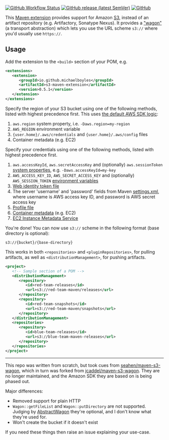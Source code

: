 [![GitHub Workflow Status](https://img.shields.io/github/actions/workflow/status/michaelboyles/s3-maven-extension/build.yml?branch=develop)](https://github.com/michaelboyles/s3-maven-extension/actions)
[![GitHub release (latest SemVer)](https://img.shields.io/github/v/release/michaelboyles/s3-maven-extension?sort=semver)](https://github.com/michaelboyles/s3-maven-extension/releases)
[![GitHub](https://img.shields.io/github/license/michaelboyles/s3-maven-extension)](https://github.com/michaelboyles/s3-maven-extension/blob/develop/LICENSE)

This [Maven extension](https://maven.apache.org/guides/mini/guide-using-extensions.html) provides support for
Amazon [S3](https://aws.amazon.com/s3/), instead of an artifact repository (e.g. Artifactory, Sonatype Nexus). It provides
a ["wagon"](https://maven.apache.org/wagon/) (a transport abstraction) which lets you use the URL scheme `s3://` where
you'd usually use `https://`.

## Usage

Add the extension to the `<build>` section of your POM, e.g.

```xml
<extensions>
   <extension>
      <groupId>io.github.michaelboyles</groupId>
      <artifactId>s3-maven-extension</artifactId>
      <version>0.5.1</version>
   </extension>
</extensions>
```

Specify the region of your S3 bucket using one of the following methods, listed with highest precedence first. This uses
[the default AWS SDK logic](https://sdk.amazonaws.com/java/api/2.25.67/software/amazon/awssdk/regions/providers/DefaultAwsRegionProviderChain.html):

1. `aws.region` system property, i.e. `-Daws.region=my-region`
2. `AWS_REGION` environment variable
3. `{user.home}/.aws/credentials` and `{user.home}/.aws/config` files
4. Container metadata (e.g. EC2)

Specify your credentials using one of the following methods, listed with highest precedence first.

1. `aws.accessKeyId`, `aws.secretAccessKey` and (optionally) `aws.sessionToken` [system properties](https://sdk.amazonaws.com/java/api/latest/software/amazon/awssdk/auth/credentials/SystemPropertyCredentialsProvider.html),
   e.g. `-Daws.accessKeyId=my-key`
2. `AWS_ACCESS_KEY_ID`, `AWS_SECRET_ACCESS_KEY` and (optionally) `AWS_SESSION_TOKEN` [environment variables](https://sdk.amazonaws.com/java/api/2.25.67/software/amazon/awssdk/auth/credentials/EnvironmentVariableCredentialsProvider.html) 
3. [Web identity token file](https://sdk.amazonaws.com/java/api/2.25.67/software/amazon/awssdk/auth/credentials/WebIdentityTokenFileCredentialsProvider.html)
4. The server 'username' and 'password' fields from Maven [settings.xml](https://maven.apache.org/settings.html#servers), where username is AWS access key ID, and password is
   AWS secret access key
5. [Profile file](https://sdk.amazonaws.com/java/api/2.25.67/software/amazon/awssdk/auth/credentials/ProfileCredentialsProvider.html)
6. [Container metadata](https://sdk.amazonaws.com/java/api/2.25.67/software/amazon/awssdk/auth/credentials/ContainerCredentialsProvider.html) (e.g. EC2)
7. [EC2 Instance Metadata Service](https://sdk.amazonaws.com/java/api/latest/software/amazon/awssdk/auth/credentials/InstanceProfileCredentialsProvider.html)

You're done! You can now use `s3://` scheme in the following format (base directory is optional):

```text
s3://{bucket}/{base-directory}
```

This works in both `<repositories>` and `<pluginRepositories>`, for pulling artifacts, as well as
`<distributionManagement>`, for pushing artifacts.

```xml
<project>
   <!-- Sample section of a POM -->
   <distributionManagement>
      <repository>
         <id>red-team-releases</id>
         <url>s3://red-team-maven/releases</url>
      </repository>
      <repository>
         <id>red-team-snapshots</id>
         <url>s3://red-team-maven/snapshots</url>
      </repository>
   </distributionManagement>
   <repositories>
      <repository>
         <id>blue-team-releases</id>
         <url>s3://blue-team-maven-releases</url>
      </repository>
   </repositories>
</project>
```
---

This repo was written from scratch, but took cues from [seahen/maven-s3-wagon](https://github.com/seahen/maven-s3-wagon),
which in turn was forked from [jcaddel/maven-s3-wagon](https://github.com/jcaddel/maven-s3-wagon/). They are no longer
maintained, and the Amazon SDK they are based on is being phased out.

Major differences:

 - Removed support for plain HTTP
 - `Wagon::getFileList` and `Wagon::putDirectory` are not supported. Judging by
   [AbstractWagon](https://github.com/apache/maven-wagon/blob/master/wagon-provider-api/src/main/java/org/apache/maven/wagon/AbstractWagon.java)
   they're optional, and I don't know what they're used for.
 - Won't create the bucket if it doesn't exist

If you need these things then raise an issue explaining your use-case.
